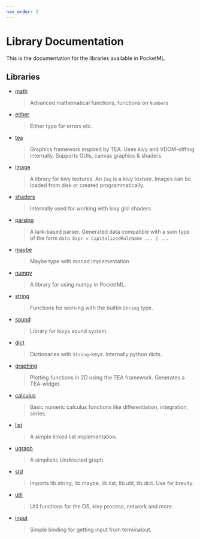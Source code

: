 ```yaml
---
nav_order: 2
---
```


# Library Documentation

This is the documentation for the libraries available in PocketML.

## Libraries

- [math](LibDocs/math.md)
	>Advanced mathematical functions, functions on `Number`s


- [either](LibDocs/either.md)
	>Either type for errors etc.


- [tea](LibDocs/tea.md)
	>Graphics framework inspired by TEA. Uses kivy and VDOM-diffing internally. Supports GUIs, canvas graphics & shaders


- [image](LibDocs/image.md)
	>A library for kivy textures. An `Img` is a kivy texture. Images can be loaded from disk or created programmatically.


- [shaders](LibDocs/shaders.md)
	>Internally used for working with kivy glsl shaders


- [parsing](LibDocs/parsing.md)
	>A lark-based parser. Generated data compatible with a sum type of the form `data Expr = CapitalizedRuleName ... | ...`


- [maybe](LibDocs/maybe.md)
	>Maybe type with monad implementation


- [numpy](LibDocs/numpy.md)
	>A library for using numpy in PocketML.


- [string](LibDocs/string.md)
	>Functions for working with the builtin `String` type.


- [sound](LibDocs/sound.md)
	>Library for kivys sound system.


- [dict](LibDocs/dict.md)
	>Dictionaries with `String`-keys. Internally python dicts.


- [graphing](LibDocs/graphing.md)
	>Plotting functions in 2D using the TEA framework. Generates a TEA-widget.


- [calculus](LibDocs/calculus.md)
	>Basic numeric calculus functions like differentiation, integration, series.


- [list](LibDocs/list.md)
	>A simple linked list implementation.


- [ugraph](LibDocs/ugraph.md)
	>A simplistic Undirected graph.


- [std](LibDocs/std.md)
	>Imports lib.string, lib.maybe, lib.list, lib.util, lib.dict. Use for brevity.


- [util](LibDocs/util.md)
	>Util functions for the OS, kivy process, network and more.


- [input](LibDocs/input.md)
	>Simple binding for getting input from terminalout.


